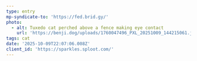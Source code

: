 ```yaml
---
type: entry
mp-syndicate-to: 'https://fed.brid.gy/'
photo:
  - alt: Tuxedo cat perched above a fence making eye contact
    url: 'https://benji.dog/uploads/1760047496_PXL_20251009_144215061.jpg'
tags: cat
date: '2025-10-09T22:07:06.008Z'
client_id: 'https://sparkles.sploot.com/'
---
```


